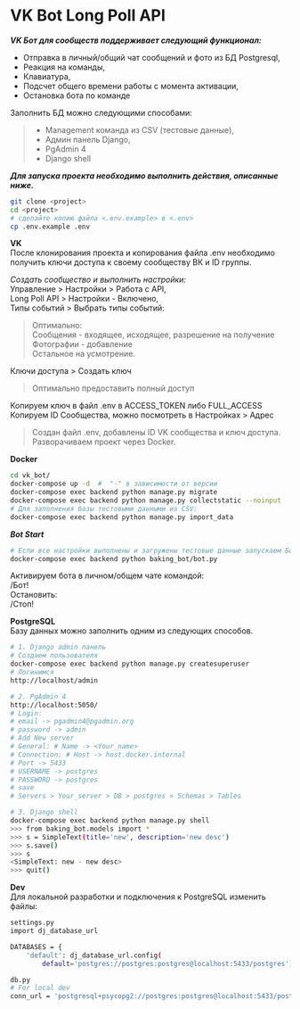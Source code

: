 # VK Bot Long Poll API
***VK Бот для сообществ поддерживает следующий функционал:***  
- Отправка в личный/общий чат сообщений и фото из БД Postgresql,  
- Реакция на команды,  
- Клавиатура,  
- Подсчет общего времени работы с момента активации,  
- Остановка бота по команде  

Заполнить БД можно следующими способами: 
> - Management команда из CSV (тестовые данные),  
> - Админ панель Django,  
> - PgAdmin 4
> - Django shell

***Для запуска проекта необходимо выполнить действия, описанные ниже.***
 ```bash
git clone <project>
cd <project>
# сделайте копию файла <.env.example> в <.env>
cp .env.example .env
 ```
**VK**  
После клонирования проекта и копирования файла .env необходимо получить ключи доступа к своему сообществу ВК и ID группы.  

*Создать сообщество и выполнить настройки:*  
Управление > Настройки > Работа с API,  
Long Poll API > Настройки - Включено,  
Типы событий > Выбрать типы событий:  
> Оптимально:  
> Сообщения - входящее, исходящее, разрешение на получение  
> Фотографии - добавление  
> Остальное на усмотрение.  

Ключи доступа > Создать ключ  
> Оптимально предоставить полный доступ  

Копируем ключ в файл .env в ACCESS_TOKEN либо FULL_ACCESS  
Копируем ID Сообщества, можно посмотреть в Настройках > Адрес  

>Создан файл .env, добавлены ID VK сообщества и ключ доступа.  
>Разворачиваем проект через Docker.  

**Docker**
 ```bash
cd vk_bot/
docker-compose up -d  #  "-" в зависимости от версии
docker-compose exec backend python manage.py migrate
docker-compose exec backend python manage.py collectstatic --noinput
# Для заполнения базы тестовыми данными из CSV:
docker-compose exec backend python manage.py import_data
```
***Bot Start***  
 ```bash
# Если все настройки выполнены и загружены тестовые данные запускаем Бота:
docker-compose exec backend python baking_bot/bot.py
```
Активируем бота в личном/общем чате командой:  
/Бот!  
Остановить:  
/Стоп!  

**PostgreSQL**  
Базу данных можно заполнить одним из следующих способов.  
```bash
# 1. Django admin панель  
# Создаем пользователя  
docker-compose exec backend python manage.py createsuperuser  
# Логинимся  
http://localhost/admin
```
```bash
# 2. PgAdmin 4  
http://localhost:5050/
# Login:
# email -> pgadmin4@pgadmin.org
# password -> admin
# Add New server
# General: # Name -> <Your_name>
# Connection: # Host -> host.docker.internal
# Port -> 5433
# USERNAME -> postgres
# PASSWORD -> postgres
# save
# Servers > Your_server > DB > postgres > Schemas > Tables
```
```bash
# 3. Django shell
docker-compose exec backend python manage.py shell
>>> from baking_bot.models import *
>>> s = SimpleText(title='new', description='new desc')
>>> s.save()
>>> s
<SimpleText: new - new desc>
>>> quit()
```

**Dev**  
Для локальной разработки и подключения к PostgreSQL изменить файлы:  
```bash
settings.py
import dj_database_url

DATABASES = {
    'default': dj_database_url.config(
        default='postgres://postgres:postgres@localhost:5433/postgres')}
```
```bash
db.py
# For local dev
conn_url = 'postgresql+psycopg2://postgres:postgres@localhost:5433/postgres'
```
